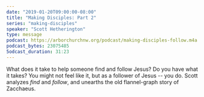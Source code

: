 ```yaml
---
date: "2019-01-20T09:00:00-08:00"
title: "Making Disciples: Part 2"
series: "making-disciples"
speaker: "Scott Hetherington"
type: message
podcast: https://arborchurchnw.org/podcast/making-disciples-follow.m4a
podcast_bytes: 23075485
5odcast_duration: 31:23
---
```


What does it take to help someone find and follow Jesus? Do you have what it takes? You might not feel like it, but as a
follower of Jesus -- you do. Scott analyzes *find* and *follow*, and unearths the old flannel-graph story of Zacchaeus.

